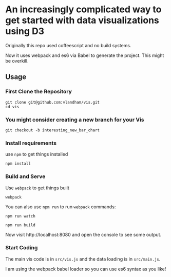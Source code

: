 # An increasingly complicated way to get started with data visualizations using D3

Originally this repo used coffeescript and no build systems.

Now it uses webpack and es6 via Babel to generate the project. This might be overkill.

## Usage

### First Clone the Repository

```
git clone git@github.com:vlandham/vis.git
cd vis
```

### You might consider creating a new branch for your Vis

```
git checkout -b interesting_new_bar_chart
```

### Install requirements

use `npm` to get things installed

```
npm install
```

### Build and Serve

Use `webpack` to get things built

```
webpack
```

You can also use `npm run` to run `webpack` commands:

`npm run watch`

`npm run build`

Now visit http://localhost:8080 and open the console to see some output.

### Start Coding

The main vis code is in `src/vis.js` and the data loading is in `src/main.js`.

I am using the webpack babel loader so you can use es6 syntax as you like!
